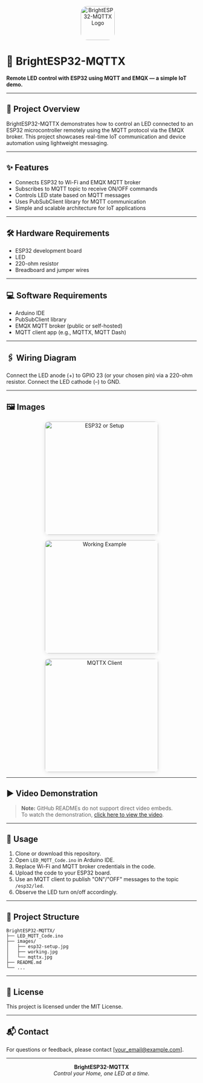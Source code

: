 <p align="center">
  <img src="https://cdn-icons-png.flaticon.com/512/3075/3075977.png"
       alt="BrightESP32-MQTTX Logo"
       width="90"
       height="90"
       style="border-radius: 18px; vertical-align: top;"/>
  &nbsp;&nbsp;&nbsp;&nbsp;
</p>

# 🔆 BrightESP32-MQTTX

**Remote LED control with ESP32 using MQTT and EMQX — a simple IoT demo.**

---

## 🚀 Project Overview

BrightESP32-MQTTX demonstrates how to control an LED connected to an ESP32 microcontroller remotely using the MQTT protocol via the EMQX broker. This project showcases real-time IoT communication and device automation using lightweight messaging.

---

## ✨ Features

- Connects ESP32 to Wi-Fi and EMQX MQTT broker  
- Subscribes to MQTT topic to receive ON/OFF commands  
- Controls LED state based on MQTT messages  
- Uses PubSubClient library for MQTT communication  
- Simple and scalable architecture for IoT applications  

---

## 🛠️ Hardware Requirements

- ESP32 development board  
- LED  
- 220-ohm resistor  
- Breadboard and jumper wires  

---

## 💻 Software Requirements

- Arduino IDE  
- PubSubClient library  
- EMQX MQTT broker (public or self-hosted)  
- MQTT client app (e.g., MQTTX, MQTT Dash)  

---

## 🖇️ Wiring Diagram

Connect the LED anode (+) to GPIO 23 (or your chosen pin) via a 220-ohm resistor. Connect the LED cathode (–) to GND.

---

## 🖼️ Images

<p align="center">
  <img src="![ESP32LED](https://github.com/user-attachments/assets/eb484be0-9703-4864-b4de-19e8eef6f35f)" width="300" alt="ESP32 or Setup" style="border-radius: 10px; box-shadow: 0 2px 12px rgba(0,0,0,0.10); margin-bottom: 14px;"/>
  <img src="https://github.com/user-attachments/assets/0aa72063-913f-4ff4-bf7e-487401c470be" width="300" alt="Working Example" style="border-radius: 10px; box-shadow: 0 2px 12px rgba(0,0,0,0.10); margin-bottom: 14px;"/>
  <img src="https://github.com/user-attachments/assets/11877db7-8397-413d-9009-1612739714b3" width="300" alt="MQTTX Client" style="border-radius: 10px; box-shadow: 0 2px 12px rgba(0,0,0,0.10);"/>
</p>

---

## ▶️ Video Demonstration

> **Note:** GitHub READMEs do not support direct video embeds.  
  > To watch the demonstration, [click here to view the video](your_video_link_here).

---

## 📌 Usage

1. Clone or download this repository.
2. Open `LED_MQTT_Code.ino` in Arduino IDE.
3. Replace Wi-Fi and MQTT broker credentials in the code.
4. Upload the code to your ESP32 board.
5. Use an MQTT client to publish "ON"/"OFF" messages to the topic `/esp32/led`.
6. Observe the LED turn on/off accordingly.

---

## 📁 Project Structure

```
BrightESP32-MQTTX/
├── LED_MQTT_Code.ino
├── images/
│   ├── esp32-setup.jpg
│   ├── working.jpg
│   └── mqttx.jpg
├── README.md
└── ...
```

---

## 📄 License

This project is licensed under the MIT License.

---

## 📬 Contact

For questions or feedback, please contact [your_email@example.com].

---

<p align="center">
  <b>BrightESP32-MQTTX</b><br>
  <i>Control your Home, one LED at a time.</i>
</p>
